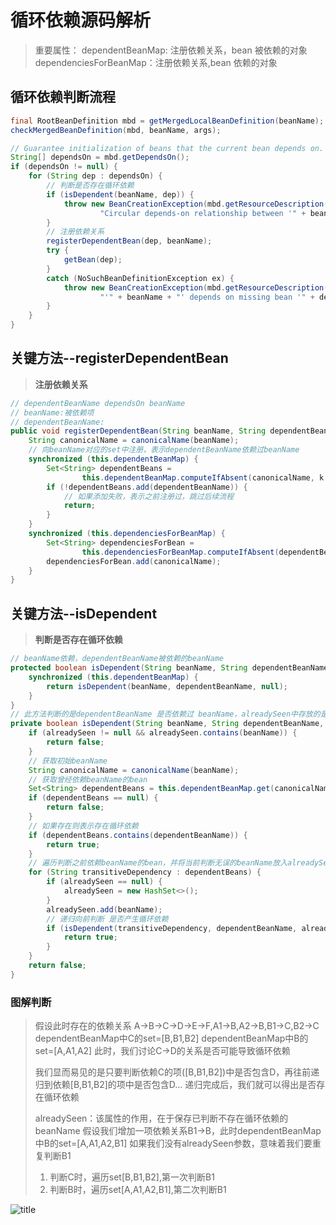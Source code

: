 # 循环依赖源码解析
> 重要属性：
> dependentBeanMap: 注册依赖关系，bean 被依赖的对象
> dependenciesForBeanMap：注册依赖关系,bean 依赖的对象
>
## 循环依赖判断流程
```java
final RootBeanDefinition mbd = getMergedLocalBeanDefinition(beanName);
checkMergedBeanDefinition(mbd, beanName, args);

// Guarantee initialization of beans that the current bean depends on.
String[] dependsOn = mbd.getDependsOn();
if (dependsOn != null) {
    for (String dep : dependsOn) {
        // 判断是否存在循环依赖
        if (isDependent(beanName, dep)) {
            throw new BeanCreationException(mbd.getResourceDescription(), beanName,
                    "Circular depends-on relationship between '" + beanName + "' and '" + dep + "'");
        }
        // 注册依赖关系
        registerDependentBean(dep, beanName);
        try {
            getBean(dep);
        }
        catch (NoSuchBeanDefinitionException ex) {
            throw new BeanCreationException(mbd.getResourceDescription(), beanName,
                    "'" + beanName + "' depends on missing bean '" + dep + "'", ex);
        }
    }
}
```

## 关键方法--registerDependentBean
> **注册依赖关系**
```java
// dependentBeanName dependsOn beanName
// beanName:被依赖项
// dependentBeanName:
public void registerDependentBean(String beanName, String dependentBeanName) {
    String canonicalName = canonicalName(beanName);
    // 向beanName对应的set中注册，表示dependentBeanName依赖过beanName
    synchronized (this.dependentBeanMap) {
        Set<String> dependentBeans =
                this.dependentBeanMap.computeIfAbsent(canonicalName, k -> new LinkedHashSet<>(8));
        if (!dependentBeans.add(dependentBeanName)) {
            // 如果添加失败，表示之前注册过，跳过后续流程
            return;
        }
    }
    synchronized (this.dependenciesForBeanMap) {
        Set<String> dependenciesForBean =
                this.dependenciesForBeanMap.computeIfAbsent(dependentBeanName, k -> new LinkedHashSet<>(8));
        dependenciesForBean.add(canonicalName);
    }
}
```

## 关键方法--isDependent
> **判断是否存在循环依赖**
```java
// beanName依赖，dependentBeanName被依赖的beanName
protected boolean isDependent(String beanName, String dependentBeanName) {
    synchronized (this.dependentBeanMap) {
        return isDependent(beanName, dependentBeanName, null);
    }
}
// 此方法判断的是dependentBeanName 是否依赖过 beanName，alreadySeen中存放的是已判断过的bean，无需重复判断
private boolean isDependent(String beanName, String dependentBeanName, @Nullable Set<String> alreadySeen) {
    if (alreadySeen != null && alreadySeen.contains(beanName)) {
        return false;
    }
    // 获取初始beanName
    String canonicalName = canonicalName(beanName);
    // 获取曾经依赖beanName的bean
    Set<String> dependentBeans = this.dependentBeanMap.get(canonicalName);
    if (dependentBeans == null) {
        return false;
    }
    // 如果存在则表示存在循环依赖
    if (dependentBeans.contains(dependentBeanName)) {
        return true;
    }
    // 遍历判断之前依赖beanName的bean，并将当前判断无误的beanName放入alreadySeen中
    for (String transitiveDependency : dependentBeans) {
        if (alreadySeen == null) {
            alreadySeen = new HashSet<>();
        }
        alreadySeen.add(beanName);
        // 递归向前判断 是否产生循环依赖
        if (isDependent(transitiveDependency, dependentBeanName, alreadySeen)) {
            return true;
        }
    }
    return false;
}
```

### 图解判断
> 假设此时存在的依赖关系 A->B->C->D->E->F,A1->B,A2->B,B1->C,B2->C
> dependentBeanMap中C的set=[B,B1,B2]
> dependentBeanMap中B的set=[A,A1,A2]
> 此时，我们讨论C->D的关系是否可能导致循环依赖
> 
> 我们显而易见的是只要判断依赖C的项([B,B1,B2])中是否包含D，再往前递归到依赖[B,B1,B2]的项中是否包含D...
> 递归完成后，我们就可以得出是否存在循环依赖
> 
> alreadySeen：该属性的作用，在于保存已判断不存在循环依赖的beanName
> 假设我们增加一项依赖关系B1->B，此时dependentBeanMap中B的set=[A,A1,A2,B1]
> 如果我们没有alreadySeen参数，意味着我们要重复判断B1
> 1. 判断C时，遍历set[B,B1,B2],第一次判断B1
> 2. 判断B时，遍历set[A,A1,A2,B1],第二次判断B1
> 

![title](../../image/循环依赖.png)